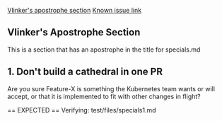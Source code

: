 [Vlinker's apostrophe section](#vlinkers-apostrophe-section)
[Known issue link](#1-dont-build-a-cathedral-in-one-pr)

## Vlinker's Apostrophe Section

This is a section that has an apostrophe in the title for specials.md

## 1. Don't build a cathedral in one PR

Are you sure Feature-X is something the Kubernetes team wants or will accept, or
that it is implemented to fit with other changes in flight?

== EXPECTED ==
Verifying: test/files/specials1.md
